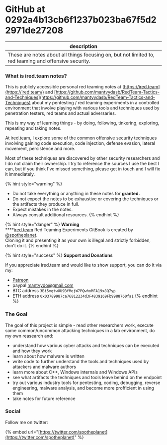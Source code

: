 # GitHub at 0292a4b13cb6f1237b023ba67f5d22971de27208

| description                                                                                           |
| ----------------------------------------------------------------------------------------------------- |
| These are notes about all things focusing on, but not limited to, red teaming and offensive security. |

### What is ired.team notes?

This is publicly accessible personal red teaming notes at [https://ired.team](https://ired.team/) and [https://github.com/mantvydasb/RedTeam-Tactics-and-Techniques](https://github.com/mantvydasb/RedTeam-Tactics-and-Techniques) about my pentesting / red teaming experiments in a controlled environment that involve playing with various tools and techniques used by penetration testers, red teams and actual adversaries.

This is my way of learning things - by doing, following, tinkering, exploring, repeating and taking notes.

At ired.team, I explore some of the common offensive security techniques involving gaining code execution, code injection, defense evasion, lateral movement, persistence and more.

Most of these techniques are discovered by other security researchers and I do not claim their ownership. I try to reference the sources I use the best I can, but if you think I've missed something, please get in touch and I will fix it immediately.

\{% hint style="warning" %\}

* Do not take everything or anything in these notes for **granted.**
* Do not expect the notes to be exhaustive or covering the techniques or the artifacts they produce in full.
* Expect mistakes in the notes.
* Always consult additional resources. \{% endhint %\}

\{% hint style="danger" %\} **Warning**\
\*\*\*\*[ired.team](https://ired.team/) Red Teaming Experiments GitBook is created by [@spotheplanet](https://twitter.com/spotheplanet).\
Cloning it and presenting it as your own is illegal and strictly forbidden, don't do it. \{% endhint %\}

\{% hint style="success" %\} **Support and Donations**

If you appreciate ired.team and would like to show support, you can do it via my:

* [Patreon](http://patreon.com/iredteam)
* paypal [mantvydo@gmail.com](mailto:mantvydo@gmail.com)
* BTC address `3Bi5xgtwUU9BfMejW7PQwhoMFA19x8Q7yp`
* ETH address `0x03789987ca76812234d3F4839169Fb9988760fa1` \{% endhint %\}

### The Goal

The goal of this project is simple - read other researchers work, execute some common/uncommon attacking techniques in a lab environment, do my own reasearch and:

* understand how various cyber attacks and techniques can be executed and how they work
* learn about how malware is written
* write code to further understand the tools and techniques used by attackers and malware authors
* learn more about C++, Windows internals and Windows APIs
* see what artifacts the techniques and tools leave behind on the endpoint
* try out various industry tools for pentesting, coding, debugging, reverse engineering, malware analysis, and become more profficient in using them
* take notes for future reference

### Social

Follow me on twitter:

\{% embed url="[https://twitter.com/spotheplanet](https://twitter.com/spotheplanet)" %\}
